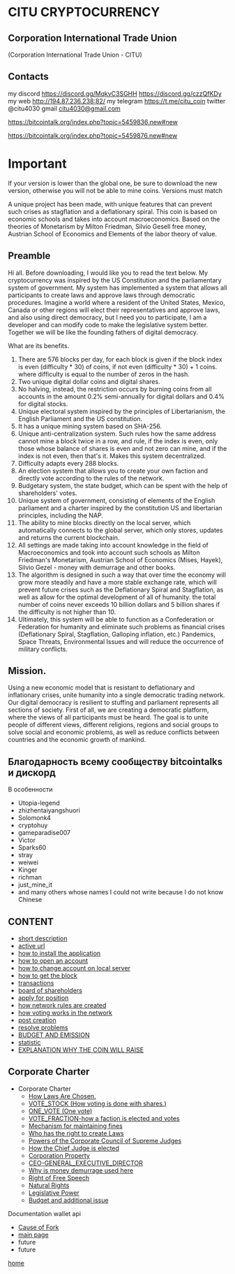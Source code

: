 # CITU CRYPTOCURRENCY

## Corporation International Trade Union

(Corporation International Trade Union - CITU)

## Contacts

my discord https://discord.gg/MqkvC3SGHH  https://discord.gg/czzQfKDy
my web http://194.87.236.238:82/
my telegram https://t.me/citu_coin
twitter @citu4030
gmail
citu4030@gmail.com

https://bitcointalk.org/index.php?topic=5459836.new#new

https://bitcointalk.org/index.php?topic=5459876.new#new

# Important
If your version is lower than the global one, be sure to download the new version,
otherwise you will not be able to mine coins. Versions must match

A unique project has been made, with unique features that can prevent such crises as stagflation and a deflationary spiral.
This coin is based on economic schools and takes into account macroeconomics. Based on the theories of Monetarism by Milton Friedman,
Silvio Gesell free money, Austrian School of Economics and Elements of the labor theory of value.


## Preamble
Hi all.
Before downloading, I would like you to read the text below.
My cryptocurrency was inspired by the US Constitution and the parliamentary system of government.
My system has implemented a system that allows all participants to create laws and approve laws through democratic procedures.
Imagine a world where a resident of the United States, Mexico, Canada or other regions will elect their representatives and approve laws,
and also using direct democracy, but I need you to participate, I am a developer and can modify
code to make the legislative system better. Together we will be like the founding fathers of digital democracy.

What are its benefits.
1. There are 576 blocks per day, for each block is given if the block index is even (difficulty * 30) of coins, if not even
   (difficulty * 30) + 1 coins. where difficulty is equal to the number of zeros in the hash.
2. Two unique digital dollar coins and digital shares.
3. No halving, instead, the restriction occurs by burning coins from all accounts in the amount
   0.2% semi-annually for digital dollars and 0.4% for digital stocks.
4. Unique electoral system inspired by the principles of Libertarianism, the English Parliament and
   the US constitution.
5. It has a unique mining system based on SHA-256.
6. Unique anti-centralization system. Such rules
   how the same address cannot mine a block twice in a row, and
   rule, if the index is even, only those whose balance of shares is even and not zero can mine,
   and if the index is not even, then that's it.
   Makes this system decentralized.
6. Difficulty adapts every 288 blocks.
7. An election system that allows you to create your own faction and directly vote according to the rules of the network.
8. Budgetary system, the state budget, which can be spent with the help of shareholders' votes.
9. Unique system of government, consisting of elements of the English parliament and a charter inspired by the constitution
   US and libertarian principles, including the NAP.
10. The ability to mine blocks directly on the local server, which automatically connects to the global server, which only stores,
    updates and returns the current blockchain.
11. All settings are made taking into account knowledge in the field of Macroeconomics and took into account such schools as Milton Friedman's Monetarism,
    Austrian School of Economics (Mises, Hayek), Silvio Gezel - money with demurrage and other books.
12. The algorithm is designed in such a way that over time the economy will grow more steadily and have a more stable exchange rate,
    which will prevent future crises such as the Deflationary Spiral and Stagflation, as well as allow for the optimal development of all of humanity.
    the total number of coins never exceeds 10 billion dollars and 5 billion shares if the difficulty is not higher than 10.
13. Ultimately, this system will be able to function as a Confederation or Federation for humanity
    and eliminate such problems as financial crises (Deflationary Spiral, Stagflation, Galloping inflation, etc.)
    Pandemics, Space Threats, Environmental Issues and will reduce the occurrence of military conflicts.

## Mission.
Using a new economic model that is resistant to deflationary and inflationary crises,
unite humanity into a single democratic trading network. Our digital democracy is resilient to stuffing
and parliament represents all sections of society. First of all, we are creating a democratic platform,
where the views of all participants must be heard. The goal is to unite people of different views, different religions,
regions and social groups to solve social and economic problems, as well as reduce conflicts between
countries and the economic growth of mankind.

## Благодарность всему сообществу bitcointalks и дискорд

В особенности

- Utopia-legend
- zhizhentaiyangshuori
- Solomonk4
- cryptohuy
- gameparadise007
- Victor
- Sparks60
- stray
- weiwei
- Kinger
- richman
- just_mine_it
- and many others whose names I could not write because I do not know Chinese

## CONTENT


- [short description](../documentationEng/preambleEng.md)
- [active url](../documentationEng/active-urlEng.md)
- [how to install the application](../documentationEng/installEng.md)
- [how to open an account](../documentationEng/create-accountEng.md)
- [how to change account on local server](../documentationEng/change-accountEng.md)
- [how to get the block](../documentationEng/%20mineEng.md)
- [transactions](../documentationEng/transactionsEng.md)
- [board of shareholders](../documentationEng/board-of-shareholdersEng.md)
- [apply for position](../documentationEng/managmentEng.md)
- [how network rules are created](../documentationEng/create-lawEng.md)
- [how voting works in the network](../documentationEng/voting-in-networkEng.md)
- [post creation](../documentationEng/create-positionEng.md)
- [resolve problems](../documentationEng/solving-common-problems.md)
- [BUDGET AND EMISSION](../documentationEng/how_to_create_a_budget_and_emission.md)
- [statistic](../documentationEng/statistics.md)
- [EXPLANATION WHY THE COIN WILL RAISE](../documentationEng/EXPLAIN.md)

[//]: # (- [create fraction]&#40;../documentationEng/create-fractionEng.md&#41;)

## Corporate Charter

- Corporate Charter
    - [How Laws Are Chosen.](../charterEng/HOW_LAWS_ARE_CHOSEN.md)
    - [VOTE_STOCK (How voting is done with shares.)](../charterEng/VOTE_STOCK.md)
    - [ONE_VOTE (One vote)](../charterEng/ONE_VOTE.md)
    - [VOTE_FRACTION-how a faction is elected and votes](../charterEng/VOTE_FRACTION.md)
    - [Mechanism for maintaining fines](../charterEng/MECHANISM_FOR_REDUCING_THE_NUMBER_OF_SHARES.md)
    - [Who has the right to create Laws](../charterEng/WHO_HAS_THE_RIGHT_TO_CREATE_LAWS.md)
    - [Powers of the Corporate Council of Supreme Judges](../charterEng/POWERS_OF_THE_CORPORATE_COUNCIL_OF_JUDGES.md)
    - [How the Chief Judge is elected](../charterEng/HOW_THE_CHIEF_JUDGE_IS_CHOSEN.md)
    - [Corporation Property](../charterEng/PROPERTY_OF_THE_CORPORATION.md)
    - [CEO-GENERAL_EXECUTIVE_DIRECTOR](../charterEng/GENERAL_EXECUTIVE_DIRECTOR.md)
    - [Why is money demurrage used here](../charterEng/EXPLANATION_WHY_MONEY_DEMURAGE_IS_USED_HERE.md)
    - [Right of Free Speech](../charterEng/FREEDOM_OF_SPEECH.md)
    - [Natural Rights](../charterEng/RIGHTS.md)
    - [Legislative Power](../charterEng/POWER.md)
    - [Budget and additional issue](../charterEng/BUDGET%20AND%20EMISSION.md)

Documentation wallet api
- [Cause of Fork](../documentationEng/afterFork.md)
- [main page](../documentationEng/documentation-api-wallet.md)
- future
- future

[home](../readme.md)